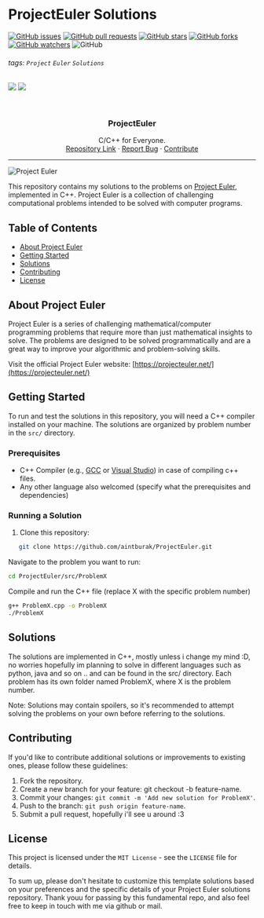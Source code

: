 # ProjectEuler Solutions

[![GitHub issues](https://img.shields.io/github/issues/aintburak/ProjectEuler?style=for-the-badge&labelColor=blue)](https://github.com/aintburak/ProjectEuler/issues) [![GitHub pull requests](https://img.shields.io/github/issues-pr/aintburak/ProjectEuler?style=for-the-badge&labelColor=green)](https://github.com/aintburak/ProjectEuler/pulls)  [![GitHub stars](https://img.shields.io/github/stars/aintburak/ProjectEuler?style=for-the-badge&labelColor=yellow)](https://github.com/aintburak/ProjectEuler/stargazers)  [![GitHub forks](https://img.shields.io/github/forks/aintburak/ProjectEuler?style=for-the-badge&labelColor=orange)](https://github.com/aintburak/ProjectEuler/forks)  [![GitHub watchers](https://img.shields.io/github/watchers/aintburak/ProjectEuler?style=for-the-badge&labelColor=purple)](https://github.com/aintburak/ProjectEuler/watchers)  ![GitHub](https://img.shields.io/github/license/aintburak/ProjectEuler?style=for-the-badge)

###### tags: `Project` `Euler` `Solutions`  

![](https://img.shields.io/badge/C-00599C?style=for-the-badge&logo=c&logoColor=white) ![](https://img.shields.io/badge/C%2B%2B-00599C?style=for-the-badge&logo=c%2B%2B&logoColor=white)

<!-- PROJECT LOGO -->
<br />
<div align="center">
  <h3 align="center">ProjectEuler</h3>
  <div align="center">
    C/C++ for Everyone.
    <br />
    <a href="https://github.com/aintburak/ProjectEuler">Repository Link</a>
    ·
    <a href="https://github.com/aintburak/ProjectEuler/issues">Report Bug</a>
    ·
    <a href="https://github.com/aintburak/ProjectEuler/pulls">Contribute</a>
  </div>
</div>

---

![Project Euler](https://projecteuler.net/themes/logo_default.png)

This repository contains my solutions to the problems on [Project Euler](https://projecteuler.net/), implemented in C++. Project Euler is a collection of challenging computational problems intended to be solved with computer programs.

## Table of Contents

- [About Project Euler](#about-project-euler)
- [Getting Started](#getting-started)
- [Solutions](#solutions)
- [Contributing](#contributing)
- [License](#license)

## About Project Euler

Project Euler is a series of challenging mathematical/computer programming problems that require more than just mathematical insights to solve. The problems are designed to be solved programmatically and are a great way to improve your algorithmic and problem-solving skills.

Visit the official Project Euler website: [https://projecteuler.net/](https://projecteuler.net/)

## Getting Started

To run and test the solutions in this repository, you will need a C++ compiler installed on your machine. The solutions are organized by problem number in the `src/` directory.

### Prerequisites

- C++ Compiler (e.g., [GCC](https://gcc.gnu.org/) or [Visual Studio](https://visualstudio.microsoft.com/)) in case of compiling c++ files.
- Any other language also welcomed (specify what the prerequisites and dependencies)

### Running a Solution

1. Clone this repository:

```bash
   git clone https://github.com/aintburak/ProjectEuler.git
```

Navigate to the problem you want to run:

```bash
cd ProjectEuler/src/ProblemX
```

Compile and run the C++ file (replace X with the specific problem number)

```bash
g++ ProblemX.cpp -o ProblemX
./ProblemX
```

## Solutions
The solutions are implemented in C++, mostly unless i change my mind :D, no worries hopefully im planning to solve in different languages such as python, java and so on .. and can be found in the src/ directory. Each problem has its own folder named ProblemX, where X is the problem number.

Note: Solutions may contain spoilers, so it's recommended to attempt solving the problems on your own before referring to the solutions.

## Contributing
If you'd like to contribute additional solutions or improvements to existing ones, please follow these guidelines:

1. Fork the repository.
2. Create a new branch for your feature: git checkout -b feature-name.
3. Commit your changes: `git commit -m 'Add new solution for ProblemX'`.
4. Push to the branch: `git push origin feature-name`.
5. Submit a pull request, hopefully i'll see u around :3

## License
This project is licensed under the `MIT License` - see the `LICENSE` file for details.

To sum up, please don't hesitate to customize this template solutions based on your preferences and the specific details of your Project Euler solutions repository. Thank youu for passing by this fundamental repo, and also feel free to keep in touch with me via github or mail. 
